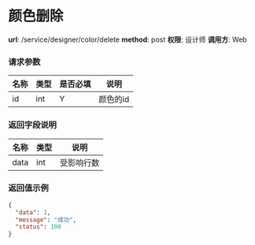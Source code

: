 颜色删除
=======

**url**: /service/designer/color/delete
**method**: post
**权限**: 设计师
**调用方**: Web

### 请求参数

| 名称 | 类型 | 是否必填 |   说明   |
|------|------|----------|----------|
| id   | int  | Y        | 颜色的id |

### 返回字段说明

| 名称 | 类型 |    说明    |
|------|------|------------|
| data | int  | 受影响行数 |

### 返回值示例

```json
{
  "data": 1,
  "message": "成功",
  "status": 100
}
```